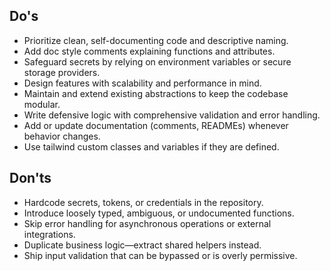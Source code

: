 ## Do's

- Prioritize clean, self-documenting code and descriptive naming.
- Add doc style comments explaining functions and attributes.
- Safeguard secrets by relying on environment variables or secure storage providers.
- Design features with scalability and performance in mind.
- Maintain and extend existing abstractions to keep the codebase modular.
- Write defensive logic with comprehensive validation and error handling.
- Add or update documentation (comments, READMEs) whenever behavior changes.
- Use tailwind custom classes and variables if they are defined.

## Don'ts

- Hardcode secrets, tokens, or credentials in the repository.
- Introduce loosely typed, ambiguous, or undocumented functions.
- Skip error handling for asynchronous operations or external integrations.
- Duplicate business logic—extract shared helpers instead.
- Ship input validation that can be bypassed or is overly permissive.

